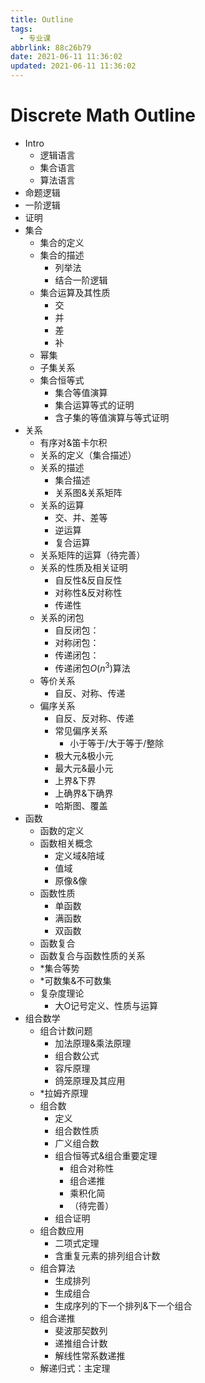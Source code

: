```yaml
---
title: Outline
tags:
  - 专业课
abbrlink: 88c26b79
date: 2021-06-11 11:36:02
updated: 2021-06-11 11:36:02
---
```

# Discrete Math Outline
- Intro
  - 逻辑语言
  - 集合语言
  - 算法语言
- 命题逻辑
- 一阶逻辑
- 证明
- 集合
  - 集合的定义
  - 集合的描述
    - 列举法
    - 结合一阶逻辑
  - 集合运算及其性质
    - 交
    - 并
    - 差
    - 补
  - 幂集
  - 子集关系
  - 集合恒等式
    - 集合等值演算
    - 集合运算等式的证明
    - 含子集的等值演算与等式证明
- 关系
  - 有序对&笛卡尔积
  - 关系的定义（集合描述）
  - 关系的描述
    - 集合描述
    - 关系图&关系矩阵
  - 关系的运算
    - 交、并、差等
    - 逆运算
    - 复合运算
  - 关系矩阵的运算（待完善）
  - 关系的性质及相关证明
    - 自反性&反自反性
    - 对称性&反对称性
    - 传递性
  - 关系的闭包
    - 自反闭包：
    - 对称闭包：
    - 传递闭包：
    - 传递闭包$O(n^3)$算法
  - 等价关系
    - 自反、对称、传递
  - 偏序关系
    - 自反、反对称、传递
    - 常见偏序关系
      - 小于等于/大于等于/整除
    - 极大元&极小元
    - 最大元&最小元
    - 上界&下界
    - 上确界&下确界
    - 哈斯图、覆盖
- 函数
  - 函数的定义
  - 函数相关概念
    - 定义域&陪域
    - 值域
    - 原像&像
  - 函数性质
    - 单函数
    - 满函数
    - 双函数
  - 函数复合
  - 函数复合与函数性质的关系
  - *集合等势
  - *可数集&不可数集
  - 复杂度理论
    - 大O记号定义、性质与运算
- 组合数学
  - 组合计数问题
    - 加法原理&乘法原理
    - 组合数公式
    - 容斥原理
    - 鸽笼原理及其应用
  - *拉姆齐原理
  - 组合数
    - 定义
    - 组合数性质
    - 广义组合数
    - 组合恒等式&组合重要定理
      - 组合对称性
      - 组合递推
      - 乘积化简
      - （待完善）
    - 组合证明
  - 组合数应用
    - 二项式定理
    - 含重复元素的排列组合计数
  - 组合算法
    - 生成排列
    - 生成组合
    - 生成序列的下一个排列&下一个组合
  - 组合递推
    - 斐波那契数列
    - 递推组合计数
    - 解线性常系数递推
  - 解递归式：主定理